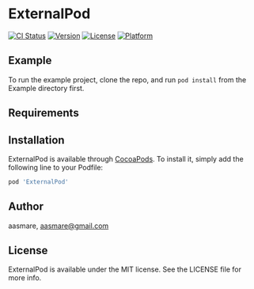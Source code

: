 # ExternalPod

[![CI Status](https://img.shields.io/travis/aasmare/ExternalPod.svg?style=flat)](https://travis-ci.org/aasmare/ExternalPod)
[![Version](https://img.shields.io/cocoapods/v/ExternalPod.svg?style=flat)](https://cocoapods.org/pods/ExternalPod)
[![License](https://img.shields.io/cocoapods/l/ExternalPod.svg?style=flat)](https://cocoapods.org/pods/ExternalPod)
[![Platform](https://img.shields.io/cocoapods/p/ExternalPod.svg?style=flat)](https://cocoapods.org/pods/ExternalPod)

## Example

To run the example project, clone the repo, and run `pod install` from the Example directory first.

## Requirements

## Installation

ExternalPod is available through [CocoaPods](https://cocoapods.org). To install
it, simply add the following line to your Podfile:

```ruby
pod 'ExternalPod'
```

## Author

aasmare, aasmare@gmail.com

## License

ExternalPod is available under the MIT license. See the LICENSE file for more info.
